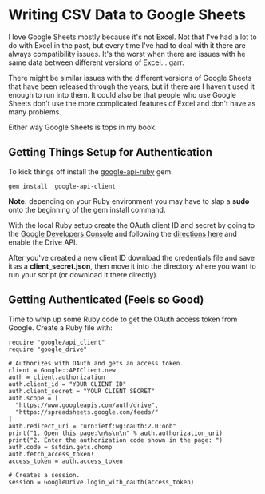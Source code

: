 # Writing CSV Data to Google Sheets

I love Google Sheets mostly because it's not Excel.  Not that I've had a lot to do with Excel in the past, but every time I've had to deal with it there are always compatibility issues.  It's the worst when there are issues with he same data between different versions of Excel... garr.

There might be similar issues with the different versions of Google Sheets that have been released through the years, but if there are I haven't used it enough to run into them.  It could also be that people who use Google Sheets don't use the more complicated features of Excel and don't have as many problems.

Either way Google Sheets is tops in my book.

## Getting Things Setup for Authentication

To kick things off install the [google-api-ruby](https://github.com/google/google-api-ruby-client-samples) gem:

```
gem install  google-api-client
```

**Note:** depending on your Ruby environment you may have to slap a **sudo** onto the beginning of the gem install command.

With the local Ruby setup create the OAuth client ID and secret by going to the [Google Developers Console](https://console.developers.google.com/) and following the [directions here](https://developers.google.com/drive/web/auth/web-server) and enable the Drive API.

After you've created a new client ID download the credentials file and save it as a **client_secret.json**, then move it into the directory where you want to run your script (or download it there directly).

## Getting Authenticated (Feels so Good)

Time to whip up some Ruby code to get the OAuth access token from Google.  Create a Ruby file with:

```
require "google/api_client"
require "google_drive"

# Authorizes with OAuth and gets an access token.
client = Google::APIClient.new
auth = client.authorization
auth.client_id = "YOUR CLIENT ID"
auth.client_secret = "YOUR CLIENT SECRET"
auth.scope = [
  "https://www.googleapis.com/auth/drive",
  "https://spreadsheets.google.com/feeds/"
]
auth.redirect_uri = "urn:ietf:wg:oauth:2.0:oob"
print("1. Open this page:\n%s\n\n" % auth.authorization_uri)
print("2. Enter the authorization code shown in the page: ")
auth.code = $stdin.gets.chomp
auth.fetch_access_token!
access_token = auth.access_token

# Creates a session.
session = GoogleDrive.login_with_oauth(access_token)
```